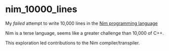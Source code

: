 # nim_10000_lines
My *failed* attempt to write 10,000 lines in the [Nim programming language](https://github.com/nim-lang/Nim)

Nim is a terse language, seems like a greater challenge than 10,000 of C++.

This exploration led contributions to the Nim compiler/transpiler.
